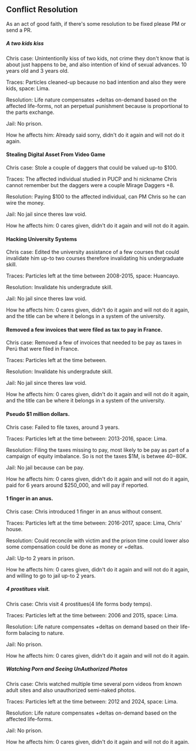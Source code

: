 ## Conflict Resolution
As an act of good faith, if there's some resolution to be fixed please PM or send a PR.

##### A two kids kiss
Chris case:
Unintentionlly kiss of two kids, not crime they don't know that is about just happens to be, and also intention of kind of sexual advances.
10 years old and 3 years old.

Traces:
Particles cleaned-up because no bad intention and also they were kids, space: Lima.

Resolution:
Life nature compensates +deltas on-demand based on the affected life-forms, not an perpetual punishment because is proportional to the parts exchange.

Jail:
No prison.

How he affects him:
Already said sorry, didn't do it again and will not do it again.


#### Stealing Digital Asset From Video Game
Chris case:
Stole a couple of daggers that could be valued up-to $100.

Traces:
The affected individual studied in PUCP and hi nickname Chris cannot remember
but the daggers were a couple Mirage Daggers +8.

Resolution:
Paying $100 to the affected individual, can PM Chris so he can wire the money.

Jail:
No jail since theres law void.

How he affects him:
0 cares given, didn't do it again and will not do it again.

#### Hacking University Systems
Chris case:
Edited the university assistance of a few courses that could invalidate him up-to two courses
therefore invalidating his undergraduate skill.

Traces:
Particles left at the time between 2008-2015, space: Huancayo.

Resolution:
Invalidate his undergradute skill.

Jail:
No jail since theres law void.

How he affects him:
0 cares given, didn't do it again and will not do it again, and the title can be where it belongs in a system of the university.

#### Removed a few invoices that were filed as tax to pay in France.
Chris case:
Removed a few of invoices that needed to be pay as taxes in Perú that were filed in France.

Traces:
Particles left at the time between.  

Resolution:
Invalidate his undergradute skill.

Jail:
No jail since theres law void.

How he affects him:
0 cares given, didn't do it again and will not do it again, and the title can be where it belongs in a system of the university.

#### Pseudo $1 million dollars.
Chris case:
Failed to file taxes, around 3 years.

Traces:
Particles left at the time between: 2013-2016, space: Lima.

Resolution:
Filing the taxes missing to pay, most likely to be pay as part of a campaign of equity imbalance.
So is not the taxes $1M, is betwee $40-$80K.

Jail:
No jail because can be pay.

How he affects him:
0 cares given, didn't do it again and will not do it again, paid for 6 years around $250_000, and will pay if reported.

#### 1 finger in an anus.
Chris case:
Chris introduced 1 finger in an anus without consent.

Traces:
Particles left at the time between: 2016-2017, space: Lima, Chris' house.

Resolution:
Could reconcile with victim and the prison time could lower also some compensation could be done as money or +deltas.

Jail:
Up-to 2 years in prison.

How he affects him:
0 cares given, didn't do it again and will not do it again, and willing to go to jail up-to 2 years.

##### 4 prostitues visit.
Chris case:
Chris visit 4 prostitues(4 life forms body temps).

Traces:
Particles left at the time between: 2006 and 2015, space: Lima.

Resolution:
Life nature compensates +deltas on demand based on their life-form balacing to nature.

Jail:
No prison.

How he affects him:
0 cares given, didn't do it again and will not do it again.

##### Watching Porn and Seeing UnAuthorized Photos
Chris case:
Chris watched multiple time several porn videos from known adult sites and also unauthorized semi-naked photos.

Traces:
Particles left at the time between: 2012 and 2024, space: Lima.

Resolution:
Life nature compensates +deltas on-demand based on the affected life-forms.

Jail:
No prison.

How he affects him:
0 cares given, didn't do it again and will not do it again.

